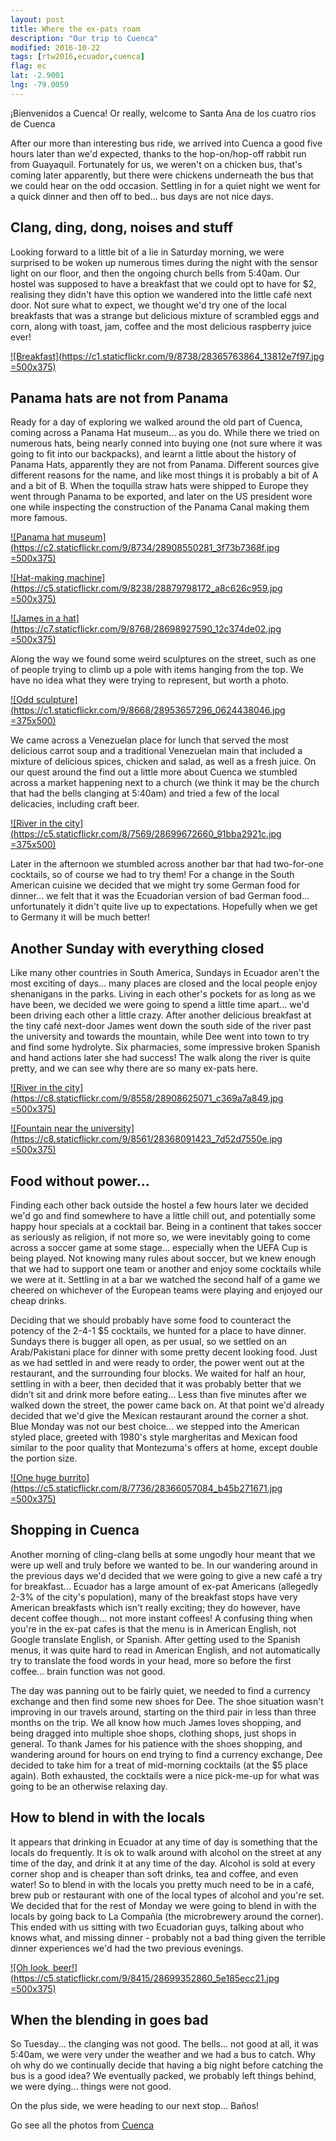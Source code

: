 ```yaml
---
layout: post
title: Where the ex-pats roam
description: "Our trip to Cuenca"
modified: 2016-10-22
tags: [rtw2016,ecuador,cuenca]
flag: ec
lat: -2.9001
lng: -79.0059
---
```


¡Bienvenidos a Cuenca! Or really, welcome to Santa Ana de los cuatro ríos de Cuenca

After our more than interesting bus ride, we arrived into Cuenca a good five hours later than we'd expected, thanks to the hop-on/hop-off rabbit run from Guayaquil. Fortunately for us, we weren't on a chicken bus, that's coming later apparently, but there were chickens underneath the bus that we could hear on the odd occasion. Settling in for a quiet night we went for a quick dinner and then off to bed... bus days are not nice days.


Clang, ding, dong, noises and stuff
-----------------------------------
Looking forward to a little bit of a lie in Saturday morning, we were surprised to be woken up numerous times during the night with the sensor light on our floor, and then the ongoing church bells from 5:40am. Our hostel was supposed to have a breakfast that we could opt to have for $2, realising they didn't have this option we wandered into the little café next door. Not sure what to expect, we thought we'd try one of the local breakfasts that was a strange but delicious mixture of scrambled eggs and corn, along with toast, jam, coffee and the most delicious raspberry juice ever!

[![Breakfast](https://c1.staticflickr.com/9/8738/28365763864_13812e7f97.jpg =500x375)](https://www.flickr.com/photos/140698305@N05/28365763864/in/album-72157672450649625/)


Panama hats are not from Panama
-------------------------------
Ready for a day of exploring we walked around the old part of Cuenca, coming across a Panama Hat museum... as you do. While there we tried on numerous hats, being nearly conned into buying one (not sure where it was going to fit into our backpacks), and learnt a little about the history of Panama Hats, apparently they are not from Panama. Different sources give different reasons for the name, and like most things it is probably a bit of A and a bit of B. When the toquilla straw hats were shipped to Europe they went through Panama to be exported, and later on the US president wore one while inspecting the construction of the Panama Canal making them more famous.

[![Panama hat museum](https://c2.staticflickr.com/9/8734/28908550281_3f73b7368f.jpg =500x375)](https://www.flickr.com/photos/140698305@N05/28908550281/in/album-72157672450649625/)

[![Hat-making machine](https://c5.staticflickr.com/9/8238/28879798172_a8c626c959.jpg =500x375)](https://www.flickr.com/photos/140698305@N05/28879798172/in/album-72157672450649625/)

[![James in a hat](https://c7.staticflickr.com/9/8768/28698927590_12c374de02.jpg =500x375)](https://www.flickr.com/photos/140698305@N05/28698927590/in/album-72157672450649625/)

Along the way we found some weird sculptures on the street, such as one of people trying to climb up a pole with items hanging from the top. We have no idea what they were trying to represent, but worth a photo.

[![Odd sculpture](https://c1.staticflickr.com/9/8668/28953657296_0624438046.jpg =375x500)](https://www.flickr.com/photos/140698305@N05/28953657296/in/album-72157672450649625/)

We came across a Venezuelan place for lunch that served the most delicious carrot soup and a traditional Venezuelan main that included a mixture of delicious spices, chicken and salad, as well as a fresh juice. On our quest around the find out a little more about Cuenca we stumbled across a market happening next to a church (we think it may be the church that had the bells clanging at 5:40am) and tried a few of the local delicacies, including craft beer.

[![River in the city](https://c5.staticflickr.com/8/7569/28699672660_91bba2921c.jpg =375x500)](https://www.flickr.com/photos/140698305@N05/28699672660/in/album-72157672450649625/)

Later in the afternoon we stumbled across another bar that had two-for-one cocktails, so of course we had to try them! For a change in the South American cuisine we decided that we might try some German food for dinner... we felt that it was the Ecuadorian version of bad German food... unfortunately it didn't quite live up to expectations. Hopefully when we get to Germany it will be much better!


Another Sunday with everything closed
-------------------------------------
Like many other countries in South America, Sundays in Ecuador aren't the most exciting of days... many places are closed and the local people enjoy shenanigans in the parks. Living in each other's pockets for as long as we have been, we decided we were going to spend a little time apart... we'd been driving each other a little crazy. After another delicious breakfast at the tiny café next-door James went down the south side of the river past the university and towards the mountain, while Dee went into town to try and find some hydrolyte. Six pharmacies, some impressive broken Spanish and hand actions later she had success! The walk along the river is quite pretty, and we can see why there are so many ex-pats here.

[![River in the city](https://c8.staticflickr.com/9/8558/28908625071_c369a7a849.jpg =500x375)](https://www.flickr.com/photos/140698305@N05/28908625071/in/album-72157672450649625/)

[![Fountain near the university](https://c8.staticflickr.com/9/8561/28368091423_7d52d7550e.jpg =500x375)](https://www.flickr.com/photos/140698305@N05/28368091423/in/album-72157672450649625/)


Food without power...
---------------------
Finding each other back outside the hostel a few hours later we decided we'd go and find somewhere to have a little chill out, and potentially some happy hour specials at a cocktail bar. Being in a continent that takes soccer as seriously as religion, if not more so, we were inevitably going to come across a soccer game at some stage... especially when the UEFA Cup is being played. Not knowing many rules about soccer, but we knew enough that we had to support one team or another and enjoy some cocktails while we were at it. Settling in at a bar we watched the second half of a game we cheered on whichever of the European teams were playing and enjoyed our cheap drinks.

Deciding that we should probably have some food to counteract the potency of the 2-4-1 $5 cocktails, we hunted for a place to have dinner. Sundays there is bugger all open, as per usual, so we settled on an Arab/Pakistani place for dinner with some pretty decent looking food. Just as we had settled in and were ready to order, the power went out at the restaurant, and the surrounding four blocks. We waited for half an hour, settling in with a beer, then decided that it was probably better that we didn’t sit and drink more before eating... Less than five minutes after we walked down the street, the power came back on.  At that point we'd already decided that we'd give the Mexican restaurant around the corner a shot. Blue Monday was not our best choice... we stepped into the American styled place, greeted with 1980's style margheritas and Mexican food similar to the poor quality that Montezuma's offers at home, except double the portion size. 

[![One huge burrito](https://c5.staticflickr.com/8/7736/28366057084_b45b271671.jpg =500x375)](https://www.flickr.com/photos/140698305@N05/28366057084/in/album-72157672450649625/)


Shopping in Cuenca
------------------
Another morning of cling-clang bells at some ungodly hour meant that we were up well and truly before we wanted to be. In our wandering around in the previous days we'd decided that we were going to give a new café a try for breakfast... Ecuador has a large amount of ex-pat Americans (allegedly 2-3% of the city's population), many of the breakfast stops have very American breakfasts which isn't really exciting; they do however, have decent coffee though... not more instant coffees! A confusing thing when you're in the ex-pat cafes is that the menu is in American English, not Google translate English, or Spanish. After getting used to the Spanish menus, it was quite hard to read in American English, and not automatically try to translate the food words in your head, more so before the first coffee... brain function was not good.

The day was panning out to be fairly quiet, we needed to find a currency exchange and then find some new shoes for Dee. The shoe situation wasn't improving in our travels around, starting on the third pair in less than three months on the trip. We all know how much James loves shopping, and being dragged into multiple shoe shops, clothing shops, just shops in general. To thank James for his patience with the shoes shopping, and wandering around for hours on end trying to find a currency exchange, Dee decided to take him for a treat of mid-morning cocktails (at the $5 place again). Both exhausted, the cocktails were a nice pick-me-up for what was going to be an otherwise relaxing day.


How to blend in with the locals
-------------------------------
It appears that drinking in Ecuador at any time of day is something that the locals do frequently. It is ok to walk around with alcohol on the street at any time of the day, and drink it at any time of the day. Alcohol is sold at every corner shop and is cheaper than soft drinks, tea and coffee, and even water! So to blend in with the locals you pretty much need to be in a café, brew pub or restaurant with one of the local types of alcohol and you're set. We decided that for the rest of Monday we were going to blend in with the locals by going back to La Compañia (the microbrewery around the corner). This ended with us sitting with two Ecuadorian guys, talking about who knows what, and missing dinner - probably not a bad thing given the terrible dinner experiences we'd had the two previous evenings.

[![Oh look, beer!](https://c5.staticflickr.com/9/8415/28699352860_5e185ecc21.jpg =500x375)](https://www.flickr.com/photos/140698305@N05/28699352860/in/album-72157672450649625/)


When the blending in goes bad
-----------------------------
So Tuesday... the clanging was not good. The bells... not good at all, it was 5:40am, we were very under the weather and we had a bus to catch. Why oh why do we continually decide that having a big night before catching the bus is a good idea? We eventually packed, we probably left things behind, we were dying... things were not good.

On the plus side, we were heading to our next stop... Baños!


Go see all the photos from [Cuenca](https://www.flickr.com/photos/140698305@N05/albums/72157669250177364)
